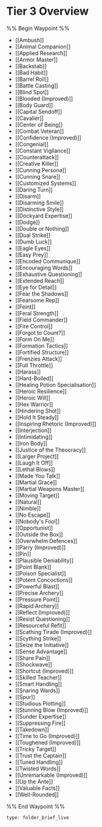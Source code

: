 # Tier 3 Overview

%% Begin Waypoint %%
- [[Ambush]]
- [[Animal Companion]]
- [[Applied Research]]
- [[Armor Master]]
- [[Backstab]]
- [[Bad Habit]]
- [[Barrel Roll]]
- [[Battle Casting]]
- [[Blind Spot]]
- [[Blooded (Improved)]]
- [[Body Guard]]
- [[Capital Sendoff]]
- [[Cavalier]]
- [[Center of Being]]
- [[Combat Veteran]]
- [[Confidence (Improved)]]
- [[Congenial]]
- [[Constant Vigilance]]
- [[Counterattack]]
- [[Creative Killer]]
- [[Cunning Persona]]
- [[Cunning Snare]]
- [[Customized Systems]]
- [[Daring Turn]]
- [[Disarm]]
- [[Disarming Smile]]
- [[Distinctive Style]]
- [[Dockyard Expertise]]
- [[Dodge]]
- [[Double or Nothing]]
- [[Dual Strike]]
- [[Dumb Luck]]
- [[Eagle Eyes]]
- [[Easy Prey]]
- [[Encoded Communique]]
- [[Encouraging Words]]
- [[Exhaustive Questioning]]
- [[Extended Reach]]
- [[Eye for Detail]]
- [[Fear the Shadows]]
- [[Fearsome Rep]]
- [[Feint]]
- [[Feral Strength]]
- [[Field Commander]]
- [[Fire Control]]
- [[Forgot to Count?]]
- [[Form On Me]]
- [[Formation Tactics]]
- [[Fortified Structure]]
- [[Frenzies Attack]]
- [[Full Throttle]]
- [[Harass]]
- [[Hard-Boiled]]
- [[Healing Potion Specialisation]]
- [[Heroic Resilience]]
- [[Heroic Will]]
- [[Hex Warrior]]
- [[Hindering Shot]]
- [[Hold It Steady]]
- [[Inspiring Rhetoric (Improved)]]
- [[Interjection]]
- [[Intimidating]]
- [[Iron Body]]
- [[Justice of the Theocracy]]
- [[Larger Project]]
- [[Laugh It Off]]
- [[Lethal Blows]]
- [[Made You Talk]]
- [[Martial Grace]]
- [[Martial Weapons Master]]
- [[Moving Target]]
- [[Natural]]
- [[Nimble]]
- [[No Escape]]
- [[Nobody's Fool]]
- [[Opportunist]]
- [[Outside the Box]]
- [[Overwhelm Defences]]
- [[Parry (Improved)]]
- [[Pin]]
- [[Plausible Deniability]]
- [[Point Blank]]
- [[Poison Specialist]]
- [[Potent Concoctions]]
- [[Powerful Blast]]
- [[Precise Archery]]
- [[Pressure Point]]
- [[Rapid Archery]]
- [[Reflect (Improved)]]
- [[Resist Questioning]]
- [[Resourceful Refit]]
- [[Scathing Tirade (Improved)]]
- [[Scything Strike]]
- [[Seize the Initiative]]
- [[Sense Advantage]]
- [[Share Pain]]
- [[Shockwave]]
- [[Shortcut (Improved)]]
- [[Skilled Teacher]]
- [[Smart Handling]]
- [[Snaring Wards]]
- [[Spur]]
- [[Studious Plotting]]
- [[Stunning Blow (Improved)]]
- [[Sunder Expertise]]
- [[Suppressing Fire]]
- [[Takedown]]
- [[Time to Go (Improved)]]
- [[Toughened (Improved)]]
- [[Tricky Target]]
- [[Trust the Captain]]
- [[Tuned Handling]]
- [[Twisted Words]]
- [[Unremarkable (Improved)]]
- [[Up the Ante]]
- [[Valuable Facts]]
- [[Well-Rounded]]

%% End Waypoint %%

 
```ccard
type: folder_brief_live
```
 
